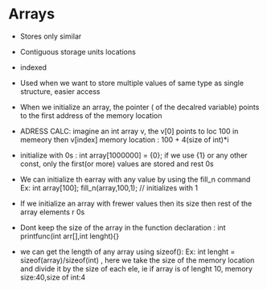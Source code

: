 # Arrays

- Stores only similar
- Contiguous storage units locations
- indexed
- Used when we want to store multiple values of same type as single structure, easier access
- When we initialize an array, the pointer ( of the decalred variable) points to the first address of the memory location
- ADRESS CALC: imagine an int array v, the v[0] points to loc 100 in memeory
    then v[index] memory location : 100 + 4(size of int)*i
- initialize with 0s : int array[1000000] = {0}; if we use {1} or any other const, only the first(or more) values are stored and rest 0s
- We can initialize th earray with any value by using the fill_n command
    Ex: int array[100];
        fill_n(array,100,1); // initializes with 1

- If we initialize an array with frewer values then  its size then rest of the array elements r 0s
- Dont keep the size of the array in the function declaration : int printfunc(int arr[],int lenght){}
- we can get the length of any array using sizeof():
    Ex: int lenght = sizeof(array)/sizeof(int) , 
        here we take the size of the memory location and divide it by the size of each ele, ie if array is of lenght 10, memory size:40,size of int:4